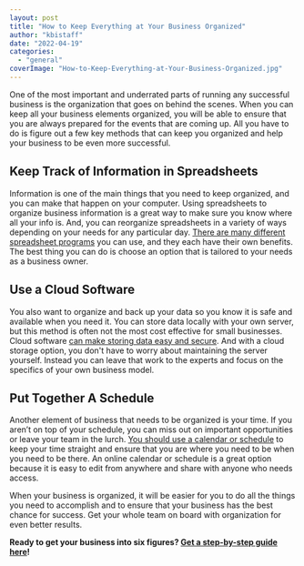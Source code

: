 ```yaml
---
layout: post
title: "How to Keep Everything at Your Business Organized"
author: "kbistaff"
date: "2022-04-19"
categories: 
  - "general"
coverImage: "How-to-Keep-Everything-at-Your-Business-Organized.jpg"
---
```


One of the most important and underrated parts of running any successful business is the organization that goes on behind the scenes. When you can keep all your business elements organized, you will be able to ensure that you are always prepared for the events that are coming up. All you have to do is figure out a few key methods that can keep you organized and help your business to be even more successful.

## **Keep Track of Information in Spreadsheets**

Information is one of the main things that you need to keep organized, and you can make that happen on your computer. Using spreadsheets to organize business information is a great way to make sure you know where all your info is. And, you can reorganize spreadsheets in a variety of ways depending on your needs for any particular day. [There are many different spreadsheet programs](https://www.techradar.com/best/spreadsheet-software) you can use, and they each have their own benefits. The best thing you can do is choose an option that is tailored to your needs as a business owner. 

## **Use a Cloud Software**

You also want to organize and back up your data so you know it is safe and available when you need it. You can store data locally with your own server, but this method is often not the most cost effective for small businesses. Cloud software [can make storing data easy and secure](https://www.weavertech.us/what-you-need-to-know-about-the-types-of-cloud-computing/). And with a cloud storage option, you don't have to worry about maintaining the server yourself. Instead you can leave that work to the experts and focus on the specifics of your own business model.

## **Put Together A Schedule**

Another element of business that needs to be organized is your time. If you aren’t on top of your schedule, you can miss out on important opportunities or leave your team in the lurch. [You should use a calendar or schedule](https://blog.appointy.com/2021/08/20/importance-of-scheduling/) to keep your time straight and ensure that you are where you need to be when you need to be there. An online calendar or schedule is a great option because it is easy to edit from anywhere and share with anyone who needs access.

When your business is organized, it will be easier for you to do all the things you need to accomplish and to ensure that your business has the best chance for success. Get your whole team on board with organization for even better results.

**Ready to get your business into six figures? [Get a step-by-step guide here](https://ebook.katebagoy.com/lto)!**

